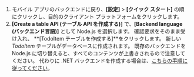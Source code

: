 
1. モバイル アプリのバックエンドに戻り、**[設定]**  >  **[クイック スタート]** の順にクリックし、目的のクライアント プラットフォームをクリックします。 
2. **[Create a table API (テーブル API を作成する)]** で、**[Backend language (バックエンド言語)]** として Node.js を選択します。 確認要求をそのまま受け入れ、 **[TodoItem テーブルを作成する]**をクリックします。 新しい *TodoItem* テーブルがデータベースに作成されます。 既存のバックエンドを Node.js に切り替えると、すべてのコンテンツが上書きされるので注意してください。 代わりに .NET バックエンドを作成する場合は、[こちらの手順に従ってください](../articles/app-service-mobile/app-service-mobile-dotnet-backend-how-to-use-server-sdk.md#create-app)。

